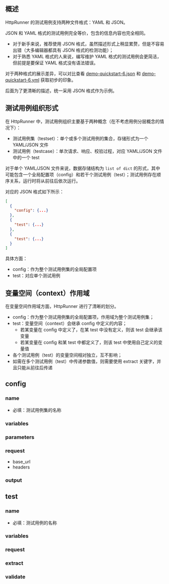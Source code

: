 
## 概述

HttpRunner 的测试用例支持两种文件格式：YAML 和 JSON。

JSON 和 YAML 格式的测试用例完全等价，包含的信息内容也完全相同。

- 对于新手来说，推荐使用 JSON 格式，虽然描述形式上稍显累赘，但是不容易出错（大多编辑器都具有 JSON 格式的检测功能）；
- 对于熟悉 YAML 格式的人来说，编写维护 YAML 格式的测试用例会更简洁，但前提是要保证 YAML 格式没有语法错误。

对于两种格式的展示差异，可以对比查看 [demo-quickstart-6.json](data/demo-quickstart-6.json) 和 [demo-quickstart-6.yml](data/demo-quickstart-6.yml) 获取初步的印象。

后面为了更清晰的描述，统一采用 JSON 格式作为示例。

## 测试用例组织形式

在 HttpRunner 中，测试用例组织主要基于两种概念（在不考虑用例分层概念的情况下）：

- 测试用例集（testset）：单个或多个测试用例的集合，存储形式为一个 YAML/JSON 文件
- 测试用例（testcase）：单次请求、响应、校验过程，对应 YAML/JSON 文件中的一个 test

对于单个 YAML/JSON 文件来说，数据存储结构为 `list of dict` 的形式，其中可能包含一个全局配置项（config）和若干个测试用例（test）；测试用例存在顺序关系，运行时将从前往后依次运行。

对应的 JSON 格式如下所示：

```json
[
  {
    "config": {...}
  },
  {
    "test": {...}
  },
  {
    "test": {...}
  }
]
```

具体方面：

- config：作为整个测试用例集的全局配置项
- test：对应单个测试用例

## 变量空间（context）作用域

在变量空间作用域方面，HttpRunner 进行了清晰的划分。

- config：作为整个测试用例集的全局配置项，作用域为整个测试用例集；
- test：变量空间（context）会继承 config 中定义的内容；
    - 若某变量在 config 中定义了，在某 test 中没有定义，则该 test 会继承该变量
    - 若某变量在 config 和某 test 中都定义了，则该 test 中使用自己定义的变量值
- 各个测试用例（test）的变量空间相对独立，互不影响；
- 如需在多个测试用例（test）中传递参数值，则需要使用 extract 关键字，并且只能从前往后传递

## config

### name

- 必填：测试用例集的名称

### variables

### parameters

### request

- base_url
- headers

### output

## test

### name

- 必填：测试用例的名称

### variables

### request

### extract

### validate

